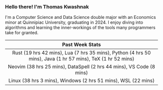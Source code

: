 
### Hello there! I'm Thomas Kwashnak

I'm a Computer Science and Data Science double major with an Economics
minor at Quinnipiac University, graduating in 2024.
I enjoy diving into algorithms and learning the inner-workings of the tools
many programmers take for granted.

| Past Week Stats |
| :---: |
| Rust (19 hrs 42 mins), Lua (7 hrs 35 mins), Python (4 hrs 50 mins), Java (1 hr 57 mins), TeX (1 hr 52 mins) |
| Neovim (38 hrs 25 mins), DataSpell (2 hrs 44 mins), VS Code (8 mins) |
| Linux (38 hrs 3 mins), Windows (2 hrs 51 mins), WSL (22 mins) |

